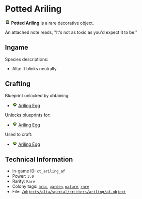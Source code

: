 # Potted Ariling

<img src="https://raw.githubusercontent.com/Ceterai/Enternia/main/objects/alta/special/critters/ariling/icon.png" alt="Potted Ariling icon" loading="lazy" height=16px width="auto" /> **Potted Ariling** is a rare decorative object.

An attached note reads, "It's not as toxic as you'd expect it to be."

## Ingame

Species descriptions:

- Alta: It blinks neutrally.

## Crafting

Blueprint unlocked by obtaining:

- <img src="https://raw.githubusercontent.com/Ceterai/Enternia/main/items/active/alta/spawners/critters/ct_ariling_egg.png" alt="Ariling Egg icon" loading="lazy" height=16px width="auto" /> [Ariling Egg](https://ceterai.github.io/MyEnternia/Wiki/ArilingEgg)

Unlocks blueprints for:

- <img src="https://raw.githubusercontent.com/Ceterai/Enternia/main/items/active/alta/spawners/critters/ct_ariling_egg.png" alt="Ariling Egg icon" loading="lazy" height=16px width="auto" /> [Ariling Egg](https://ceterai.github.io/MyEnternia/Wiki/ArilingEgg)

Used to craft:

- <img src="https://raw.githubusercontent.com/Ceterai/Enternia/main/items/active/alta/spawners/critters/ct_ariling_egg.png" alt="Ariling Egg icon" loading="lazy" height=16px width="auto" /> [Ariling Egg](https://ceterai.github.io/MyEnternia/Wiki/ArilingEgg)

## Technical Information

- In-game ID: `ct_ariling_af`
- Power: `3.0`
- Rarity: `Rare`
- Colony tags: [`aric`](https://ceterai.github.io/MyEnternia/Wiki/Tags/Aric), [`garden`](https://ceterai.github.io/MyEnternia/Wiki/Tags/Garden), [`nature`](https://ceterai.github.io/MyEnternia/Wiki/Tags/Nature), [`rare`](https://ceterai.github.io/MyEnternia/Wiki/Tags/Rare)
- File: [`/objects/alta/special/critters/ariling/af.object`](https://github.com/Ceterai/Enternia/blob/main/objects/alta/special/critters/ariling/af.object)

